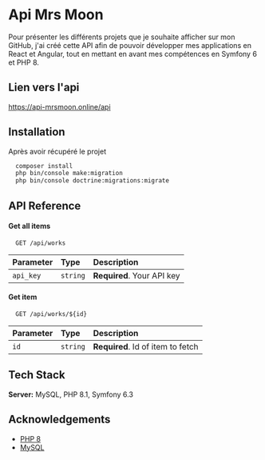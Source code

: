 # Api Mrs Moon

Pour présenter les différents projets que je souhaite afficher sur mon GitHub, j'ai créé cette API afin de pouvoir développer mes applications en React et Angular, tout en mettant en avant mes compétences en Symfony 6 et PHP 8.

## Lien vers l'api

https://api-mrsmoon.online/api

## Installation

Après avoir récupéré le projet

```bash
  composer install
  php bin/console make:migration
  php bin/console doctrine:migrations:migrate
```

## API Reference

#### Get all items

```http
  GET /api/works
```

| Parameter | Type     | Description                |
| :-------- | :------- | :------------------------- |
| `api_key` | `string` | **Required**. Your API key |

#### Get item

```http
  GET /api/works/${id}
```

| Parameter | Type     | Description                       |
| :-------- | :------- | :-------------------------------- |
| `id`      | `string` | **Required**. Id of item to fetch |

## Tech Stack

**Server:** MySQL, PHP 8.1, Symfony 6.3

## Acknowledgements

- [PHP 8 ](https://www.php.net/manual/fr/install.php)
- [MySQL](https://dev.mysql.com/downloads/installer/)
